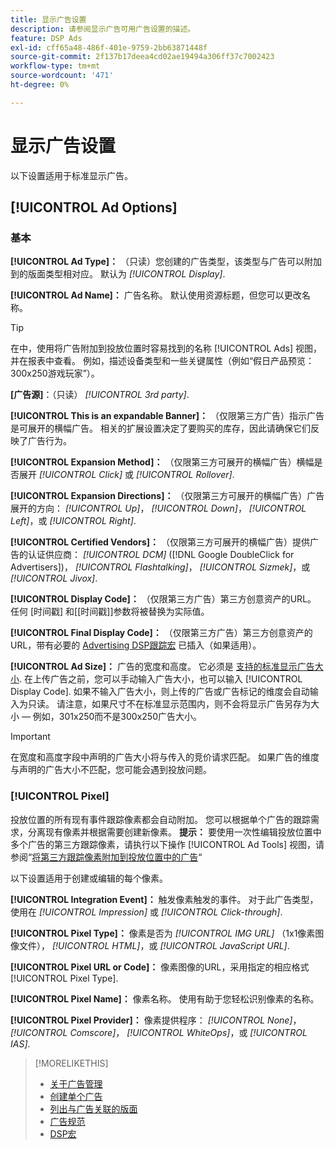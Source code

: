 ```yaml
---
title: 显示广告设置
description: 请参阅显示广告可用广告设置的描述。
feature: DSP Ads
exl-id: cff65a48-486f-401e-9759-2bb63871448f
source-git-commit: 2f137b17deea4cd02ae19494a306ff37c7002423
workflow-type: tm+mt
source-wordcount: '471'
ht-degree: 0%

---
```


# 显示广告设置

以下设置适用于标准显示广告。

## [!UICONTROL Ad Options]

### 基本

**[!UICONTROL Ad Type]：** （只读）您创建的广告类型，该类型与广告可以附加到的版面类型相对应。 默认为 *[!UICONTROL Display]*.

**[!UICONTROL Ad Name]：** 广告名称。 默认使用资源标题，但您可以更改名称。

>[!TIP]
>
> 在中，使用将广告附加到投放位置时容易找到的名称 [!UICONTROL Ads] 视图，并在报表中查看。 例如，描述设备类型和一些关键属性（例如“假日产品预览：300x250游戏玩家”）。

**\[广告源\]**：（只读） *[!UICONTROL 3rd party]*.

**[!UICONTROL This is an expandable Banner]：** （仅限第三方广告）指示广告是可展开的横幅广告。 相关的扩展设置决定了要购买的库存，因此请确保它们反映了广告行为。

**[!UICONTROL Expansion Method]：** （仅限第三方可展开的横幅广告）横幅是否展开 *[!UICONTROL Click]* 或 *[!UICONTROL Rollover]*.

**[!UICONTROL Expansion Directions]：** （仅限第三方可展开的横幅广告）广告展开的方向： *[!UICONTROL Up]*， *[!UICONTROL Down]*， *[!UICONTROL Left]*，或 *[!UICONTROL Right]*.

**[!UICONTROL Certified Vendors]：** （仅限第三方可展开的横幅广告）提供广告的认证供应商： *[!UICONTROL DCM]* ([!DNL Google DoubleClick for Advertisers])， *[!UICONTROL Flashtalking]*， *[!UICONTROL Sizmek]*，或 *[!UICONTROL Jivox]*.

**[!UICONTROL Display Code]：** （仅限第三方广告）第三方创意资产的URL。 任何 [时间戳] 和[[时间戳]]参数将被替换为实际值。

**[!UICONTROL Final Display Code]：** （仅限第三方广告）第三方创意资产的URL，带有必要的 [Advertising DSP跟踪宏](/help/dsp/campaign-management/macros.md) 已插入（如果适用）。

**[!UICONTROL Ad Size]：** 广告的宽度和高度。 它必须是 [支持的标准显示广告大小](ad-specs.md). 在上传广告之前，您可以手动输入广告大小，也可以输入 [!UICONTROL Display Code]. 如果不输入广告大小，则上传的广告或广告标记的维度会自动输入为只读。 请注意，如果尺寸不在标准显示范围内，则不会将显示广告另存为大小 — 例如，301x250而不是300x250广告大小。

>[!IMPORTANT]
>
> 在宽度和高度字段中声明的广告大小将与传入的竞价请求匹配。 如果广告的维度与声明的广告大小不匹配，您可能会遇到投放问题。

### [!UICONTROL Pixel]

投放位置的所有现有事件跟踪像素都会自动附加。 您可以根据单个广告的跟踪需求，分离现有像素并根据需要创建新像素。 **提示：** 要使用一次性编辑投放位置中多个广告的第三方跟踪像素，请执行以下操作 [!UICONTROL Ad Tools] 视图，请参阅“[将第三方跟踪像素附加到投放位置中的广告](/help/dsp/campaign-management/ads/ad-attach-to-placement.md#attach-pixels-ads)“

以下设置适用于创建或编辑的每个像素。

**[!UICONTROL Integration Event]：** 触发像素触发的事件。 对于此广告类型，使用在 *[!UICONTROL Impression]* 或 *[!UICONTROL Click-through]*.

**[!UICONTROL Pixel Type]：** 像素是否为 *[!UICONTROL IMG URL]* （1x1像素图像文件）， *[!UICONTROL HTML]*，或 *[!UICONTROL JavaScript URL]*.

**[!UICONTROL Pixel URL or Code]：** 像素图像的URL，采用指定的相应格式 [!UICONTROL Pixel Type].

**[!UICONTROL Pixel Name]：** 像素名称。 使用有助于您轻松识别像素的名称。

**[!UICONTROL Pixel Provider]：** 像素提供程序： *[!UICONTROL None]*， *[!UICONTROL Comscore]*， *[!UICONTROL WhiteOps]*，或 *[!UICONTROL IAS]*.

>[!MORELIKETHIS]
>
>* [关于广告管理](ad-about.md)
>* [创建单个广告](ad-create.md)
>* [列出与广告关联的版面](ad-list-placements.md)
>* [广告规范](ad-specs.md)
>* [DSP宏](/help/dsp/campaign-management/macros.md)
